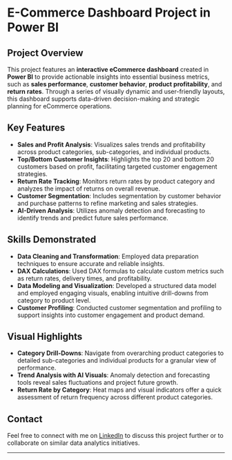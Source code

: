 # E-Commerce Dashboard Project in Power BI

## Project Overview
This project features an **interactive eCommerce dashboard** created in **Power BI** to provide actionable insights into essential business metrics, such as **sales performance**, **customer behavior**, **product profitability**, and **return rates**. Through a series of visually dynamic and user-friendly layouts, this dashboard supports data-driven decision-making and strategic planning for eCommerce operations.

## Key Features
- **Sales and Profit Analysis**: Visualizes sales trends and profitability across product categories, sub-categories, and individual products.
- **Top/Bottom Customer Insights**: Highlights the top 20 and bottom 20 customers based on profit, facilitating targeted customer engagement strategies.
- **Return Rate Tracking**: Monitors return rates by product category and analyzes the impact of returns on overall revenue.
- **Customer Segmentation**: Includes segmentation by customer behavior and purchase patterns to refine marketing and sales strategies.
- **AI-Driven Analysis**: Utilizes anomaly detection and forecasting to identify trends and predict future sales performance.

## Skills Demonstrated
- **Data Cleaning and Transformation**: Employed data preparation techniques to ensure accurate and reliable insights.
- **DAX Calculations**: Used DAX formulas to calculate custom metrics such as return rates, delivery times, and profitability.
- **Data Modeling and Visualization**: Developed a structured data model and employed engaging visuals, enabling intuitive drill-downs from category to product level.
- **Customer Profiling**: Conducted customer segmentation and profiling to support insights into customer engagement and product demand.

## Visual Highlights
- **Category Drill-Downs**: Navigate from overarching product categories to detailed sub-categories and individual products for a granular view of performance.
- **Trend Analysis with AI Visuals**: Anomaly detection and forecasting tools reveal sales fluctuations and project future growth.
- **Return Rate by Category**: Heat maps and visual indicators offer a quick assessment of return frequency across different product categories.

## Contact
Feel free to connect with me on [LinkedIn]([https://www.linkedin.com/in/your-profile-link](https://www.linkedin.com/in/faiq-syed-7494b5197/)) to discuss this project further or to collaborate on similar data analytics initiatives.

---

